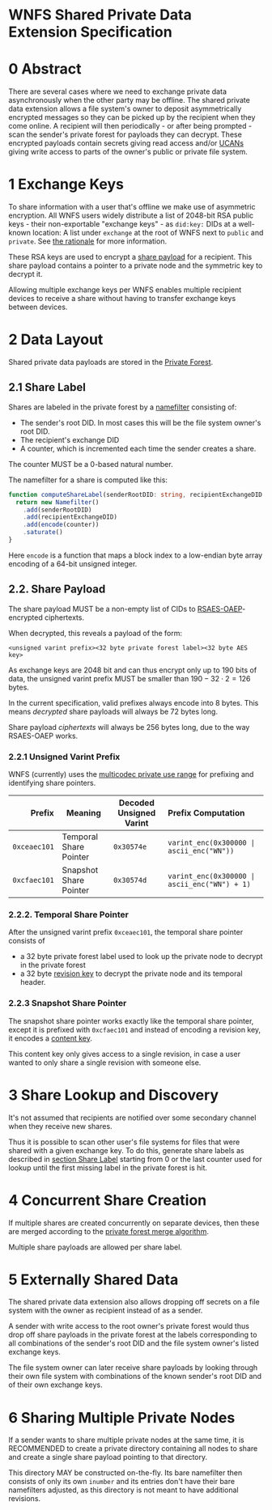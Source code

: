 # WNFS Shared Private Data Extension Specification

# 0 Abstract

There are several cases where we need to exchange private data asynchronously when the other party may be offline.
The shared private data extension allows a file system's owner to deposit asymmetrically encrypted messages so they can be picked up by the recipient when they come online.
A recipient will then periodically - or after being prompted - scan the sender's private forest for payloads they can decrypt.
These encrypted payloads contain secrets giving read access and/or [UCANs](https://ucan.xyz) giving write access to parts of the owner's public or private file system.

# 1 Exchange Keys

To share information with a user that's offline we make use of asymmetric encryption. All WNFS users widely distribute a list of 2048-bit RSA public keys - their non-exportable "exchange keys" - as `did:key:` DIDs at a well-known location: A list under `exchange` at the root of WNFS next to `public` and `private`. See [the rationale](/rationale/shared-private-data.md#exchange-key-location) for more information.

These RSA keys are used to encrypt a [share payload](/spec/shared-private-data.md#22-share-payload) for a recipient. This share payload contains a pointer to a private node and the symmetric key to decrypt it.

Allowing multiple exchange keys per WNFS enables multiple recipient devices to receive a share without having to transfer exchange keys between devices.

# 2 Data Layout

Shared private data payloads are stored in the [Private Forest](/spec/private-wnfs.md#21-ciphertext-blocks).

## 2.1 Share Label

Shares are labeled in the private forest by a [namefilter](/spec/namefilter.md) consisting of:
- The sender's root DID. In most cases this will be the file system owner's root DID.
- The recipient's exchange DID
- A counter, which is incremented each time the sender creates a share.

The counter MUST be a 0-based natural number.

The namefilter for a share is computed like this:

```ts
function computeShareLabel(senderRootDID: string, recipientExchangeDID: string, counter: number) {
  return new Namefilter()
    .add(senderRootDID)
    .add(recipientExchangeDID)
    .add(encode(counter))
    .saturate()
}
```

Here `encode` is a function that maps a block index to a low-endian byte array encoding of a 64-bit unsigned integer.

## 2.2. Share Payload

The share payload MUST be a non-empty list of CIDs to [RSAES-OAEP](https://datatracker.ietf.org/doc/html/rfc3447#section-7.1)-encrypted ciphertexts.

When decrypted, this reveals a payload of the form:

`<unsigned varint prefix><32 byte private forest label><32 byte AES key>`

As exchange keys are 2048 bit and can thus encrypt only up to 190 bits of data, the unsigned varint prefix MUST be smaller than $190 - 32 \cdot 2 = 126$ bytes.

In the current specification, valid prefixes always encode into 8 bytes. This means *decrypted* share payloads will always be 72 bytes long.

Share payload *ciphertexts* will always be 256 bytes long, due to the way RSAES-OAEP works.

### 2.2.1 Unsigned Varint Prefix

WNFS (currently) uses the [multicodec private use range](https://github.com/multiformats/multicodec/#private-use-area) for prefixing and identifying share pointers.

| Prefix | Meaning | Decoded Unsigned Varint | Prefix Computation |
|-------:|---------|-------------------------|:-------------------|
| `0xceaec101` | Temporal Share Pointer | `0x30574e` | `varint_enc(0x300000 \| ascii_enc("WN"))` |
| `0xcfaec101` | Snapshot Share Pointer | `0x30574d` | `varint_enc(0x300000 \| ascii_enc("WN") + 1)` |

### 2.2.2. Temporal Share Pointer

After the unsigned varint prefix `0xceaec101`, the temporal share pointer consists of
- a 32 byte private forest label used to look up the private node to decrypt in the private forest
- a 32 byte [revision key](/spec/private-wnfs.md#3161-revision-key) to decrypt the private node and its temporal header.

### 2.2.3 Snapshot Share Pointer

The snapshot share pointer works exactly like the temporal share pointer, except it is prefixed with `0xcfaec101` and instead of encoding a revision key, it encodes a [content key](/spec/private-wnfs.md#3162-content-key).

This content key only gives access to a single revision, in case a user wanted to only share a single revision with someone else.

# 3 Share Lookup and Discovery

It's not assumed that recipients are notified over some secondary channel when they receive new shares.

Thus it is possible to scan other user's file systems for files that were shared with a given exchange key. To do this, generate share labels as described in [section Share Label](#21-share-label) starting from 0 or the last counter used for lookup until the first missing label in the private forest is hit.

# 4 Concurrent Share Creation

If multiple shares are created concurrently on separate devices, then these are merged according to the [private forest merge algorithm](/spec/private-wnfs.md#45-merge).

Multiple share payloads are allowed per share label.

# 5 Externally Shared Data

The shared private data extension also allows dropping off secrets on a file system with the owner as recipient instead of as a sender.

A sender with write access to the root owner's private forest would thus drop off share payloads in the private forest at the labels corresponding to all combinations of the sender's root DID and the file system owner's listed exchange keys.

The file system owner can later receive share payloads by looking through their own file system with combinations of the known sender's root DID and of their own exchange keys.

# 6 Sharing Multiple Private Nodes

If a sender wants to share multiple private nodes at the same time, it is RECOMMENDED to create a private directory containing all nodes to share and create a single share payload pointing to that directory.

This directory MAY be constructed on-the-fly. Its bare namefilter then consists of only its own `inumber` and its entries don't have their bare namefilters adjusted, as this directory is not meant to have additional revisions.

